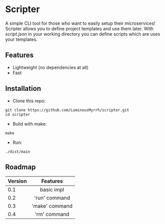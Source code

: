 # Scripter
A simple CLI tool for those who want to easily setup their microservices!
Scripter allows you to define project templates and use them later.
With *script.json* in your working directory you can define scripts which are uses your templates.

## Features 
- Lightweight (no dependencies at all)
- Fast

## Installation
- Clone this repo:
```
git clone https://github.com/LuminousMyrrh/scripter.git
cd scripter
```
- Bulid with make:
```
make
```
- Run:
```
./dist/main
```

## Roadmap
| Version   | Features     |
| --------- |:------------:|
|    0.1    | basic impl   |
|    0.2    | 'run' command|
|    0.3    | 'make' command|
|    0.4    | 'rm' command|
